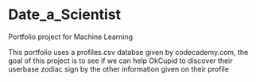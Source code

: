 # Date_a_Scientist
 Portfolio project for Machine Learning

This portfolio uses a profiles.csv databse given by codecademy.com, the goal of this project is to see if we can help OkCupid to discover their userbase zodiac sign by the other information given on their profile
